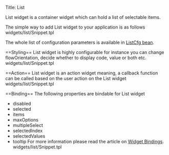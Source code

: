 Title: List


List widget is a container widget which can hold a list of selectable items. 

The simple way to add List widget to your application is as follows 
<srcinclude tag="wgtListSnippet1" lang="AT" outdent="true">widgets/list/Snippet.tpl</srcinclude>

The whole list of configuration parameters is available in [ListCfg bean](http://ariatemplates.com/aria/guide/apps/apidocs/#aria.widgets.CfgBeans:ListCfg).

<sample sample="widgets/list" />

==Styling==
List widget is highly configurable for instance you can change flowOrientation, decide whether to display code, value or both etc.
<srcinclude tag="wgtListSnippet2" lang="AT" outdent="true">widgets/list/Snippet.tpl</srcinclude>

<sample sample="widgets/list/styling" />

==Action==
List widget is an action widget meaning, a callback function can be called based on the user action on the List widget
<srcinclude tag="wgtListSnippet3" lang="AT" outdent="true">widgets/list/Snippet.tpl</srcinclude>

<sample sample="widgets/list/action" />

==Binding==
The following properties are bindable for List widget
* disabled
* selected
* items
* maxOptions
* multipleSelect
* selectedIndex
* selectedValues
* tooltip
For more information please read the article on [Widget Bindings](Widget_Bindings).
<srcinclude tag="wgtListSnippet4" lang="AT" outdent="true">widgets/list/Snippet.tpl</srcinclude>

<sample sample="widgets/list/binding" />